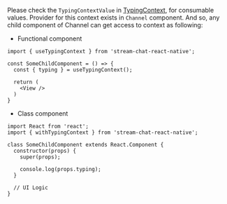 Please check the `TypingContextValue` in [TypingContext](https://github.com/GetStream/stream-chat-react-native/blob/main/package/src/contexts/TypingContext/TypingContext.tsx), for consumable values.
Provider for this context exists in `Channel` component. And so, any child component of Channel
can get access to context as following:

- Functional component

```tsx static
import { useTypingContext } from 'stream-chat-react-native';

const SomeChildComponent = () => {
  const { typing } = useTypingContext();

  return (
    <View />
  )
}
```

- Class component

```tsx static
import React from 'react';
import { withTypingContext } from 'stream-chat-react-native';

class SomeChildComponent extends React.Component {
  constructor(props) {
    super(props);

    console.log(props.typing);
  }

  // UI Logic
}
